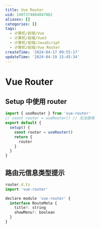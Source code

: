 ```yaml
---
title: Vue Router
uid: 1407374884047062
aliases: []
categories: []
tags:
  - 计算机/前端/Vue
  - 计算机/前端/Vue3
  - 计算机/前端/JavaScript
  - 计算机/前端/Vue Router
createTime: '2024-04-17 09:55:17'
updateTime: '2024-04-19 15:45:34'
---
```


# Vue Router

## Setup 中使用 router

```js
import { useRouter } from 'vue-router'
// cosnt router = useRouter() // 无法使用
export default {
  setup() {
    const router = useRouter()
    return {
      router
    }
  }
}
```

## 路由元信息类型提示

```js
router.d.ts
import 'vue-router'

declare module 'vue-router' {
  interface RouteMeta {
    title?: string
    showMenu?: boolean
  }
}
```
